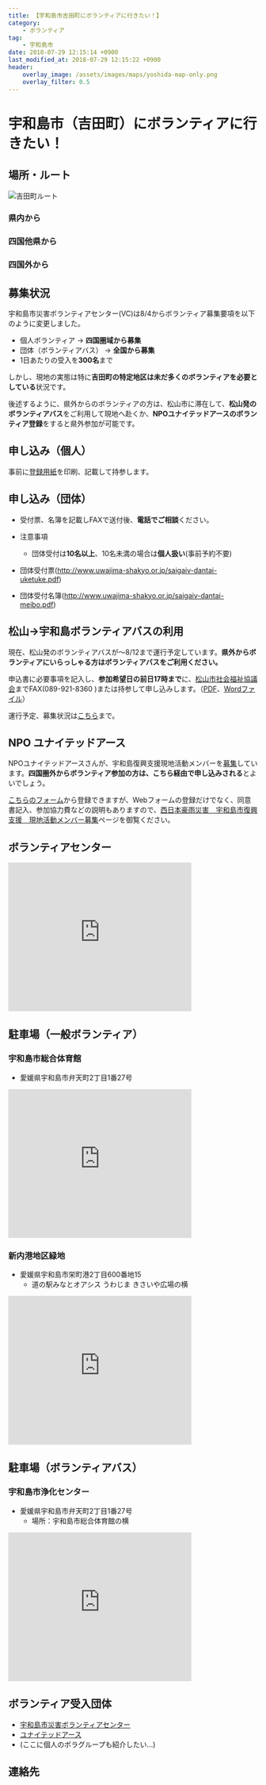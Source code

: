 ```yaml
---
title: 【宇和島市吉田町にボランティアに行きたい！】
category:
    - ボランティア
tag:
    - 宇和島市
date: 2018-07-29 12:15:14 +0900
last_modified_at: 2018-07-29 12:15:22 +0900
header:
    overlay_image: /assets/images/maps/yoshida-map-only.png
    overlay_filter: 0.5
---
```


# 宇和島市（吉田町）にボランティアに行きたい！

## 場所・ルート

![吉田町ルート](/assets/images/maps/yoshida-map-and-routes.png)

### 県内から
### 四国他県から
### 四国外から

## 募集状況

宇和島市災害ボランティアセンター(VC)は8/4からボランティア募集要項を以下のように変更しました。

- 個人ボランティア → **四国圏域から募集**
- 団体（ボランティアバス） → **全国から募集**
- 1日あたりの受入を**300名**まで

しかし、現地の実態は特に**吉田町の特定地区は未だ多くのボランティアを必要としている**状況です。

後述するように、県外からのボランティアの方は、松山市に滞在して、**松山発のボランティアバス**をご利用して現地へ赴くか、**NPOユナイテッドアースのボランティア登録**をすると県外参加が可能です。

## 申し込み（個人）

事前に[登録用紙](http://www.uwajima-shakyo.or.jp/saigaiv-toroku.pdf)を印刷、記載して持参します。

## 申し込み（団体）

- 受付票、名簿を記載しFAXで送付後、**電話でご相談**ください。
- 注意事項
    - 団体受付は**10名以上**、10名未満の場合は**個人扱い**(事前予約不要)

- 団体受付票(http://www.uwajima-shakyo.or.jp/saigaiv-dantai-uketuke.pdf)
- 団体受付名簿(http://www.uwajima-shakyo.or.jp/saigaiv-dantai-meibo.pdf)

## 松山→宇和島ボランティアバスの利用

現在、松山発のボランティアバスが〜8/12まで運行予定しています。**県外からボランティアにいらっしゃる方はボランティアバスをご利用ください。**

申込書に必要事項を記入し、**参加希望日の前日17時まで**に、[松山市社会福祉協議会](http://www.matsuyama-wel.jp/)までFAX(089-921-8360
)または持参して申し込みします。（[PDF](https://ehimesvc.jp/wp-content/uploads/2018/07/volbus_moshikomi.pdf)、[Wordファイル](https://ehimesvc.jp/wp-content/uploads/2018/07/volbus_moshikomi.docx)）

運行予定、募集状況は[こちら](https://ehimesvc.jp/?p=270)まで。

## NPO ユナイテッドアース
NPOユナイテッドアースさんが、宇和島復興支援現地活動メンバーを[募集](https://uwajima.united-earth.jp/volunteer/)しています。**四国圏外からボランティア参加の方は、こちら経由で申し込みされる**とよいでしょう。

[こちらのフォーム](https://pro.form-mailer.jp/fms/34a9d3e816874)から登録できますが、Webフォームの登録だけでなく、同意書記入、参加協力費などの説明もありますので、[西日本豪雨災害　宇和島市復興支援　現地活動メンバー募集](https://uwajima.united-earth.jp/volunteer/)ページを御覧ください。


## ボランティアセンター

<iframe src="https://www.google.com/maps/embed?pb=!1m18!1m12!1m3!1d3337.5488307476335!2d132.55589951544638!3d33.225922368267014!2m3!1f0!2f0!3f0!3m2!1i1024!2i768!4f13.1!3m3!1m2!1s0x354f61d3d3bf8f43%3A0x4ce27c3d7d62badb!2z44CSNzk4LTAwMDMg5oSb5aqb55yM5a6H5ZKM5bO25biC5L2P5ZCJ55S677yR5LiB55uu77yW4oiS77yR77yW!5e0!3m2!1sja!2sjp!4v1532866420223" width="370" height="300" frameborder="0" style="border:0" allowfullscreen></iframe>

## 駐車場（一般ボランティア）

### 宇和島市総合体育館

- 愛媛県宇和島市弁天町2丁目1番27号

<iframe src="https://www.google.com/maps/embed?pb=!1m18!1m12!1m3!1d3337.6466483973404!2d132.55436081544633!3d33.22335866839936!2m3!1f0!2f0!3f0!3m2!1i1024!2i768!4f13.1!3m3!1m2!1s0x354f61d3431fb22d%3A0x42fced2796bc5952!2z44CSNzk4LTAwMDYg5oSb5aqb55yM5a6H5ZKM5bO25biC5byB5aSp55S677yS5LiB55uu77yR4oiS77yS77yX!5e0!3m2!1sja!2sjp!4v1532866492436" width="370" height="300" frameborder="0" style="border:0" allowfullscreen></iframe>

### 新内港地区緑地

- 愛媛県宇和島市栄町港2丁目600番地15
    - 道の駅みなとオアシス うわじま きさいや広場の横

<iframe src="https://www.google.com/maps/embed?pb=!1m18!1m12!1m3!1d3337.7329072062184!2d132.55557731544627!3d33.22109776851606!2m3!1f0!2f0!3f0!3m2!1i1024!2i768!4f13.1!3m3!1m2!1s0x354f602cdafcccad%3A0x68a37781fb6aed0c!2z44CSNzk4LTAwMzEg5oSb5aqb55yM5a6H5ZKM5bO25biC5qCE55S65riv77yS5LiB55uu77yW77yQ77yQ4oiS77yR77yV!5e0!3m2!1sja!2sjp!4v1532866573524" width="370" height="300" frameborder="0" style="border:0" allowfullscreen></iframe>

## 駐車場（ボランティアバス）

### 宇和島市浄化センター
- 愛媛県宇和島市弁天町2丁目1番27号
    - 場所：宇和島市総合体育館の横

<iframe src="https://www.google.com/maps/embed?pb=!1m18!1m12!1m3!1d3337.6466483973404!2d132.55436081544633!3d33.22335866839936!2m3!1f0!2f0!3f0!3m2!1i1024!2i768!4f13.1!3m3!1m2!1s0x354f61d3431fb22d%3A0x42fced2796bc5952!2z44CSNzk4LTAwMDYg5oSb5aqb55yM5a6H5ZKM5bO25biC5byB5aSp55S677yS5LiB55uu77yR4oiS77yS77yX!5e0!3m2!1sja!2sjp!4v1532866718054" width="370" height="300" frameborder="0" style="border:0" allowfullscreen></iframe>

## ボランティア受入団体

- [宇和島市災害ボランティアセンター](http://www.uwajima-shakyo.or.jp/)
- [ユナイテッドアース](https://uwajima.united-earth.jp/volunteer/)
- (ここに個人のボラグループも紹介したい...)



## 連絡先

